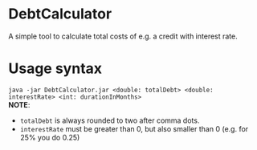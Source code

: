 # DebtCalculator

A simple tool to calculate total costs of e.g. a credit with interest rate.

# Usage syntax
`java -jar DebtCalculator.jar <double: totalDebt> <double: interestRate> <int: durationInMonths>`
<br>
**NOTE**:<br>
* `totalDebt` is always rounded to two after comma dots.
* `interestRate` must be greater than 0, but also smaller than 0 (e.g. for 25% you do 0.25)